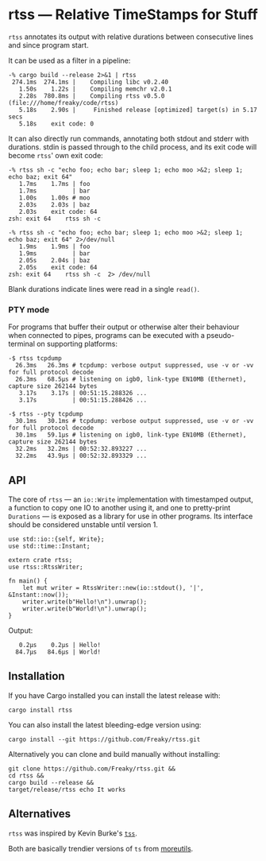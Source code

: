 # rtss — Relative TimeStamps for Stuff

`rtss` annotates its output with relative durations between consecutive lines and
since program start.

It can be used as a filter in a pipeline:

```
-% cargo build --release 2>&1 | rtss
 274.1ms  274.1ms |    Compiling libc v0.2.40
   1.50s    1.22s |    Compiling memchr v2.0.1
   2.28s  780.8ms |    Compiling rtss v0.5.0 (file:///home/freaky/code/rtss)
   5.18s    2.90s |     Finished release [optimized] target(s) in 5.17 secs
   5.18s    exit code: 0
```

It can also directly run commands, annotating both stdout and stderr with durations.
stdin is passed through to the child process, and its exit code will become `rtss`'
own exit code:

```
-% rtss sh -c "echo foo; echo bar; sleep 1; echo moo >&2; sleep 1; echo baz; exit 64"
   1.7ms    1.7ms | foo
   1.7ms          | bar
   1.00s    1.00s # moo
   2.03s    2.03s | baz
   2.03s    exit code: 64
zsh: exit 64    rtss sh -c

-% rtss sh -c "echo foo; echo bar; sleep 1; echo moo >&2; sleep 1; echo baz; exit 64" 2>/dev/null
   1.9ms    1.9ms | foo
   1.9ms          | bar
   2.05s    2.04s | baz
   2.05s    exit code: 64
zsh: exit 64    rtss sh -c  2> /dev/null
```

Blank durations indicate lines were read in a single `read()`.


### PTY mode

For programs that buffer their output or otherwise alter their behaviour when connected
to pipes, programs can be executed with a pseudo-terminal on supporting platforms:

```
-$ rtss tcpdump
  26.3ms   26.3ms # tcpdump: verbose output suppressed, use -v or -vv for full protocol decode
  26.3ms   68.5μs # listening on igb0, link-type EN10MB (Ethernet), capture size 262144 bytes
   3.17s    3.17s | 00:51:15.288326 ...
   3.17s          | 00:51:15.288426 ...

-$ rtss --pty tcpdump
  30.1ms   30.1ms # tcpdump: verbose output suppressed, use -v or -vv for full protocol decode
  30.1ms   59.1μs # listening on igb0, link-type EN10MB (Ethernet), capture size 262144 bytes
  32.2ms   32.2ms | 00:52:32.893227 ...
  32.2ms   43.9μs | 00:52:32.893329 ...
```


## API

The core of `rtss` — an `io::Write` implementation with timestamped output, a function
to copy one IO to another using it, and one to pretty-print `Durations` — is exposed
as a library for use in other programs.  Its interface should be considered unstable
until version 1.

```
use std::io::{self, Write};
use std::time::Instant;

extern crate rtss;
use rtss::RtssWriter;

fn main() {
    let mut writer = RtssWriter::new(io::stdout(), '|', &Instant::now());
    writer.write(b"Hello!\n").unwrap();
    writer.write(b"World!\n").unwrap();
}
```

Output:

```
   0.2μs    0.2μs | Hello!
  84.7μs   84.6μs | World!
```

## Installation

If you have Cargo installed you can install the latest release with:

```
cargo install rtss
```

You can also install the latest bleeding-edge version using:

```
cargo install --git https://github.com/Freaky/rtss.git
```

Alternatively you can clone and build manually without installing:

```
git clone https://github.com/Freaky/rtss.git &&
cd rtss &&
cargo build --release &&
target/release/rtss echo It works
```


## Alternatives

`rtss` was inspired by Kevin Burke's [`tss`](https://github.com/kevinburke/tss).

Both are basically trendier versions of `ts` from [moreutils](https://joeyh.name/code/moreutils/).
